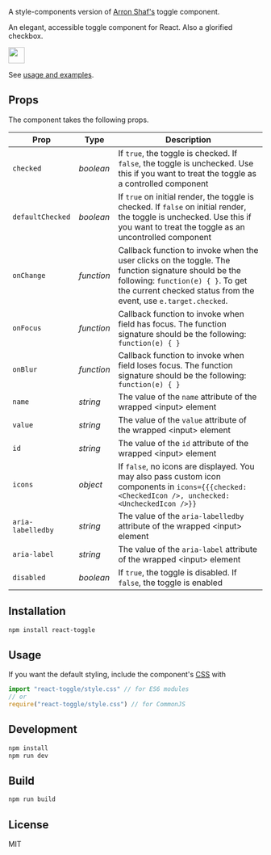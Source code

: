A style-components version of [Arron Shaf's](http://aaronshaf.github.io/react-toggle/) toggle component.

An elegant, accessible toggle component for React. Also a glorified checkbox.

<img src="https://camo.githubusercontent.com/7b82df5ece8794631d7b004a6fd1d9fe32a336b6/68747470733a2f2f64337676366c703535716a6171632e636c6f756466726f6e742e6e65742f6974656d732f334132783052335a3245337130523069304531692f53637265656e2532305265636f7264696e67253230323031362d31312d3234253230617425323031312e3433253230414d2e6769663f582d436c6f75644170702d56697369746f722d49643d643661386464343439306336316166646261386130613230383232373361613126763d3631613139333333" height="32px" />

See [usage and examples](http://aaronshaf.github.io/react-toggle/).

## Props

The component takes the following props.

| Prop              | Type       | Description |
|-------------------|------------|-------------|
| `checked`         | _boolean_  | If `true`, the toggle is checked. If `false`, the toggle is unchecked. Use this if you want to treat the toggle as a controlled component |
| `defaultChecked`  | _boolean_  | If `true` on initial render, the toggle is checked. If `false` on initial render, the toggle is unchecked. Use this if you want to treat the toggle as an uncontrolled component |
| `onChange`        | _function_ | Callback function to invoke when the user clicks on the toggle. The function signature should be the following: `function(e) { }`. To get the current checked status from the event, use `e.target.checked`. |
| `onFocus`         | _function_ | Callback function to invoke when field has focus. The function signature should be the following: `function(e) { }` |
| `onBlur`          | _function_ | Callback function to invoke when field loses focus. The function signature should be the following: `function(e) { }` |
| `name`            | _string_   | The value of the `name` attribute of the wrapped \<input\> element |
| `value`           | _string_   | The value of the `value` attribute of the wrapped \<input\> element |
| `id`              | _string_   | The value of the `id` attribute of the wrapped \<input\> element |
| `icons`        | _object_  | If `false`, no icons are displayed. You may also pass custom icon components in `icons={{{checked: <CheckedIcon />, unchecked: <UncheckedIcon />}}` |
| `aria-labelledby` | _string_   | The value of the `aria-labelledby` attribute of the wrapped \<input\> element |
| `aria-label`      | _string_   | The value of the `aria-label` attribute of the wrapped \<input\> element |
| `disabled`        | _boolean_  | If `true`, the toggle is disabled. If `false`, the toggle is enabled |

## Installation

```bash
npm install react-toggle
```

## Usage

If you want the default styling, include the component's [CSS](./style.css) with

```javascript
import "react-toggle/style.css" // for ES6 modules
// or
require("react-toggle/style.css") // for CommonJS
```

## Development

```javascript
npm install
npm run dev
```

## Build

```javascript
npm run build
```

## License

MIT

